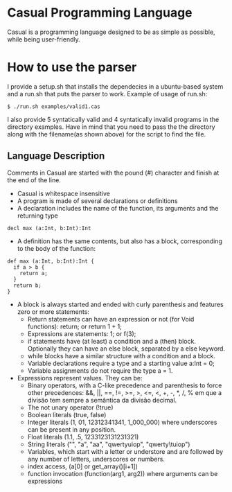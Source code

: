 # Casual Programming Language
Casual is a programming language designed to be as simple as possible, while being user-friendly.

# How to use the parser
I provide a setup.sh that installs the dependecies in a ubuntu-based system and a run.sh
that puts the parser to work.
Example of usage of run.sh:
  ```
  $ ./run.sh examples/valid1.cas
  ```

I also provide 5 syntatically valid and 4 syntatically invalid programs in the directory examples. Have in mind that you need to pass the
the directory along with the filename(as shown above) for the script to find the file.


## Language Description
Comments in Casual are started with the pound (#) character and finish at the end of the line.

* Casual is whitespace insensitive
* A program is made of several declarations or definitions
* A declaration includes the name of the function, its arguments and the returning type

 ```
 decl max (a:Int, b:Int):Int
 ```
 
* A definition has the same contents, but also has a block, corresponding to the body of the function:

``` 
def max (a:Int, b:Int):Int {
  if a > b {
    return a;
  }
  return b;
} 
``` 

* A block is always started and ended with curly parenthesis and features zero or more statements:
  * Return statements can have an expression or not (for Void functions): return; or return 1 + 1;
  * Expressions are statements: 1; or f(3);
  * if statements have (at least) a condition and a (then) block. Optionally they can have an else block, separated by a else keyword.
  * while blocks have a similar structure with a condition and a block.
  * Variable declarations require a type and a starting value a:Int = 0;
  * Variable assignments do not require the type a = 1.
* Expressions represent values. They can be:
  * Binary operators, with a C-like precedence and parenthesis to force other precedences: &&, ||, ==, !=, >=, >, <=, <, +, -, *, /, % em que a divisão tem sempre a semântica da divisão decimal.
  * The not unary operator (!true)
  * Boolean literals (true, false)
  * Integer literals (1, 01, 12312341341, 1_000_000) where underscores can be present in any position.
  * Float literals (1.1, .5, 1233123131231321)
  * String literals ("", "a", "aa", "qwertyuiop", "qwerty\tuiop")
  * Variables, which start with a letter or understore and are followed by any number of letters, underscores or numbers.
  * index access, (a[0] or get_array()[i+1])
  * function invocation (function(arg1, arg2)) where arguments can be expressions
